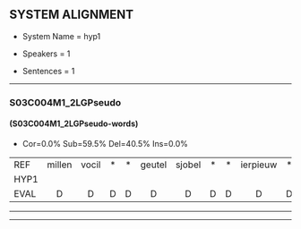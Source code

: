 
## SYSTEM ALIGNMENT

- System Name = hyp1

- Speakers = 1

- Sentences = 1

---

### S03C004M1_2LGPseudo

#### (S03C004M1_2LGPseudo-words)

- Cor=0.0%	Sub=59.5%	Del=40.5%	Ins=0.0%

|  |  |  |  |  |  |  |  |  |  |  |  |  |  |  |  |  |  |  |  |  |  |  |  |  |  |  |  |  |  |  |  |  |  |  |  |  |  |  |  |  |  |  |  |  |  |  |  |  |  |  |  |  |  |  |  |  |  |  |  |  |  |  |  |  |  |  |  |  |  |  |  |  |  |  |  |  |  |  |  |  |  |  |  |  |  |  |  |  |  |  |  |  |  |  |  |  |  |  |  |  |  |  |  |  |  |  |  |  |  |  |  |  |  |  |  |  |
|:--- |:---:|:---:|:---:|:---:|:---:|:---:|:---:|:---:|:---:|:---:|:---:|:---:|:---:|:---:|:---:|:---:|:---:|:---:|:---:|:---:|:---:|:---:|:---:|:---:|:---:|:---:|:---:|:---:|:---:|:---:|:---:|:---:|:---:|:---:|:---:|:---:|:---:|:---:|:---:|:---:|:---:|:---:|:---:|:---:|:---:|:---:|:---:|:---:|:---:|:---:|:---:|:---:|:---:|:---:|:---:|:---:|:---:|:---:|:---:|:---:|:---:|:---:|:---:|:---:|:---:|:---:|:---:|:---:|:---:|:---:|:---:|:---:|:---:|:---:|:---:|:---:|:---:|:---:|:---:|:---:|:---:|:---:|:---:|:---:|:---:|:---:|:---:|:---:|:---:|:---:|:---:|:---:|:---:|:---:|:---:|:---:|:---:|:---:|:---:|:---:|:---:|:---:|:---:|:---:|:---:|:---:|:---:|:---:|:---:|:---:|:---:|:---:|:---:|:---:|:---:|:---:|
| REF | millen | vocil | * | * | geutel | sjobel | * | * | ierpieuw | * | * | walaan | * | * | erke | * | haweel | saarweng | * | * | * | * | gevicht | * | * | * | * | * | eemde | bepoud | * | orstalk | * | * | * | * | * | * | * | * | * | veten | * | * | gefouw | * | * | vurpaand | * | * | * | * | nizung | * | * | * | * | fiewon | * | kneurem | * | vawaai | * | * | strellen | * | * | * | * | zwieten | * | foetbans | * | oonste | * | muider | * | grijnken | * | schielstaug | * | * | * | * | * | * | prilsood | vloender | milste | * | * | * | * | veurder | * | * | kloeien | * | * | ulen | orponk | * | * | * | * | schodig | * | * | ijpo | menuur | spreikje | * | hiffreeuw | wooien | * | * |
| HYP1 |  |  |  |  |  |  |  |  |  |  |  |  |  |  |  |  |  |  |  |  |  |  |  |  |  |  |  |  |  |  |  |  |  |  |  |  |  |  |  |  |  |  |  |  |  |  |  | m | getel | sin | o | bel | eerp | uhm | erk | u | hael | sar | uhm | de | ne | ul | od | oer | l | s | a | hulk | i | i | sa | and | i | ren | w | twee | ster | e | len | z | eten | od | bels | oh | oms | te | uder | er | unken | s | n | st | a | pr | prinsot | vlender | i | ta | er | der | uuh | én | lin | oer | eh | o | denk | epol | minuur | sper | e | e | hiter | e | oh | hien |
| EVAL | D | D | D | D | D | D | D | D | D | D | D | D | D | D | D | D | D | D | D | D | D | D | D | D | D | D | D | D | D | D | D | D | D | D | D | D | D | D | D | D | D | D | D | D | D | D | D | S | S | S | S | S | S | S | S | S | S | S | S | S | S | S | S | S | S | S | S | S | S | S | S | S | S | S | S | S | S | S | S | S | S | S | S | S | S | S | S | S | S | S | S | S | S | S | S | S | S | S | S | S | S | S | S | S | S | S | S | S | S | S | S | S | S | S | S | S |
---

---
